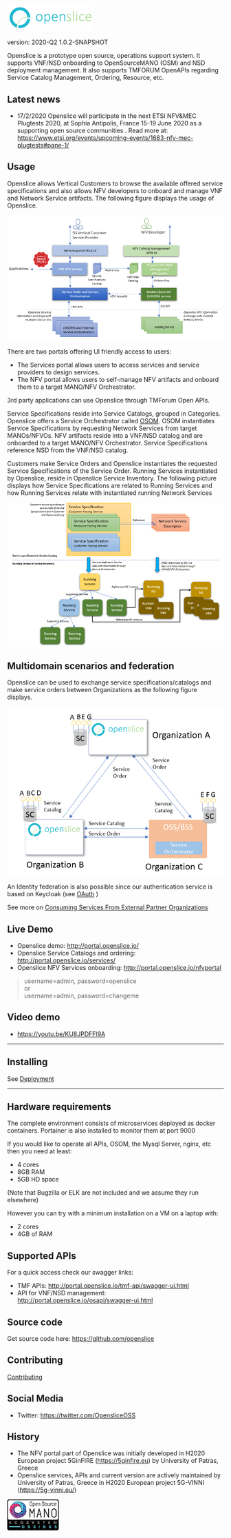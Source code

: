 <img src="images/openslice_logo.png" alt="drawing" width="200"/>

version: 2020-Q2 1.0.2-SNAPSHOT

Openslice is a prototype open source, operations support system. It supports VNF/NSD onboarding to OpenSourceMANO (OSM) and NSD deployment management. It also supports TMFORUM OpenAPIs regarding Service Catalog Management, Ordering, Resource, etc.


## Latest news

* 17/2/2020 Openslice will participate in the next ETSI NFV&MEC Plugtests 2020, at Sophia Antipolis, France  15-19 June 2020 as a supporting open source communities . Read more at: <https://www.etsi.org/events/upcoming-events/1683-nfv-mec-plugtests#pane-1/> 

## Usage

Openslice allows Vertical Customers to browse the available offered service specifications and also allows NFV developers to onboard and manage VNF and Network Service artifacts. 
The following figure displays the usage of Openslice.

[![Openslice  usage](./images/index_intro_architecture.png)](./images/index_intro_architecture.png)


There are two portals offering UI friendly access to users:

* The Services portal allows users to access services and service providers to design services. 
* The NFV portal allows users to self-manage NFV artifacts and onboard them to a target MANO/NFV Orchestrator.

3rd party applications can use Openslice through TMForum Open APIs.

Service Specifications reside into Service Catalogs, grouped in Categories. Openslice offers a Service Orchestrator called [OSOM](./architecture/osom.md). OSOM instantiates Service Specifications by requesting Network Services from target MANOs/NFVOs. NFV artifacts reside into a VNF/NSD catalog and are onboarded to a target MANO/NFV Orchestrator. Service Specifications reference NSD from the VNF/NSD catalog. 

Customers make Service Orders and Openslice instantiates the requested Service Specifications of the Service Order. Running Services instantiated by Openslice, reside in Openslice Service Inventory. The following picture displays how Service Specifications are related to Running Services and how Running Services relate with instantiated running Network Services

[![Openslice  Service Specification instantiation](./images/service_specification_instantiation.png)](./images/service_specification_instantiation.png)


## Multidomain scenarios and federation

Openslice can be used to exchange service specifications/catalogs and make service orders between Organizations as the following figure displays.

[![Openslice  Service Specification instantiation](./images/multi-domain-organizations.png)](./images/multi-domain-organizations.png)

An Identity federation is also possible since our authentication service is based on Keycloak (see [OAuth](./architecture/oauth.md) )

See more on [Consuming Services From External Partner Organizations](./architecture/consumingServicesFromExternalPartners.md)


## Live Demo

* Openslice demo: <http://portal.openslice.io/>
* Openslice Service Catalogs and ordering: <http://portal.openslice.io/services/>
* Openslice NFV Services onboarding: <http://portal.openslice.io/nfvportal>
> username=admin, password=openslice <br> or <br>username=admin, password=changeme


## Video demo

* <https://youtu.be/KU8JPDFFl9A>

---

## Installing

See [Deployment](./deployment.md)

---

## Hardware requirements

The complete environment consists of  microservices deployed as docker containers. Portainer is also installed to monitor them at port 9000

If you would like to operate all APIs, OSOM, the Mysql Server, nginx, etc then you need at least:

- 4 cores
- 8GB RAM
- 5GB HD space

(Note that Bugzilla or ELK are not included and we assume they run elsewhere)

However you can try with a minimum installation on a VM on a laptop with:

- 2 cores
- 4GB of RAM  

 

## Supported APIs

For a quick access check our swagger links:

* TMF APIs: <http://portal.openslice.io/tmf-api/swagger-ui.html>
* API for VNF/NSD management: <http://portal.openslice.io/osapi/swagger-ui.html>

## Source code

Get source code here: <https://github.com/openslice>

## Contributing

[Contributing](./contributing/developing.md)

## Social Media

* Twitter: <https://twitter.com/OpensliceOSS>

## History

* The NFV portal part of Openslice was initially developed in H2020 European project 5GinFIRE (https://5ginfire.eu)  by University of Patras, Greece
* Openslice services, APIs and current version are actively maintained by University of Patras, Greece in H2020 European project 5G-VINNI (https://5g-vinni.eu/)


[![Part of OSM Ecosystem](./images/osm_ecosystem_ossbss.png)](https://osm.etsi.org/wikipub/index.php/OSS_BSS)

